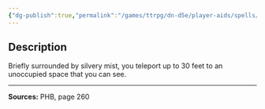 ```yaml
---
{"dg-publish":true,"permalink":"/games/ttrpg/dn-d5e/player-aids/spells/level-2/misty-step/","tags":["TTRPG/DND/5e","verbal"]}
---
```



## Description
Briefly surrounded by silvery mist, you teleport up to 30 feet to an unoccupied space that you can see.

---

**Sources:** PHB, page 260

